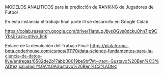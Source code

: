 MODELOS ANALITICOS para la predicción de RANKING de Jugadores de Fútbol


En esta instancia el trabajo final parte III se desarrollo en Google Colab.

https://colab.research.google.com/drive/11arsLqJbvsOGvs8dckuOhn7Ip9CYbIJj?usp=drive_link

Enlace de la devolución del Trabajo Final: https://plataforma-beta.coderhouse.com/cursos/61170/data-science-fundamentos-para-la-ciencia-de-datos-live/entregas/6582de2b17abb30019be9bf7#:~:text=Gustavo%20Ben%C3%ADtez,saludos!!%0A%0AGustavo%20Ben%C3%ADtez
